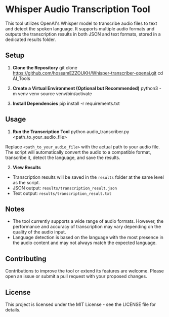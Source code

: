 
# Whisper Audio Transcription Tool

This tool utilizes OpenAI's Whisper model to transcribe audio files to text and detect the spoken language. It supports multiple audio formats and outputs the transcription results in both JSON and text formats, stored in a dedicated results folder.

## Setup

1. **Clone the Repository**
git clone https://github.com/hossamEZZOUKH/Whisper-transcriber-openai.git
cd AI_Tools



2. **Create a Virtual Environment (Optional but Recommended)**
python3 -m venv venv
source venv/bin/activate



3. **Install Dependencies**
pip install -r requirements.txt


## Usage

1. **Run the Transcription Tool**
python audio_transcriber.py <path_to_your_audio_file>


Replace `<path_to_your_audio_file>` with the actual path to your audio file. The script will automatically convert the audio to a compatible format, transcribe it, detect the language, and save the results.

2. **View Results**
- Transcription results will be saved in the `results` folder at the same level as the script.
- JSON output: `results/transcription_result.json`
- Text output: `results/transcription_result.txt`

## Notes

- The tool currently supports a wide range of audio formats. However, the performance and accuracy of transcription may vary depending on the quality of the audio input.
- Language detection is based on the language with the most presence in the audio content and may not always match the expected language.

## Contributing

Contributions to improve the tool or extend its features are welcome. Please open an issue or submit a pull request with your proposed changes.

## License

This project is licensed under the MIT License - see the LICENSE file for details.
